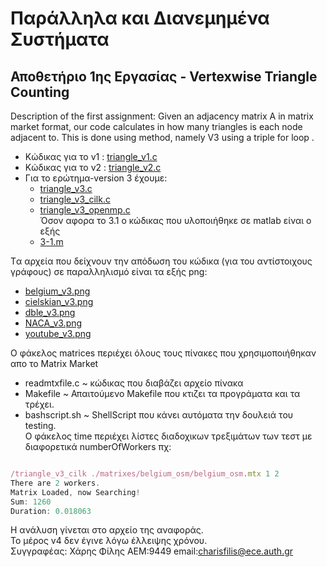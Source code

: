 
# Παράλληλα και Διανεμημένα Συστήματα
## Αποθετήριο 1ης Εργασίας - Vertexwise Triangle Counting
Description of the first assignment:
Given an adjacency matrix A in matrix market format, our code calculates in how many triangles is each node adjacent to. This is done using  method, namely V3 using a triple for loop .

* Κώδικας για το v1 : [triangle_v1.c](https://github.com/harryfilis/Parallel_and_Distributed_Systems_Assignments/blob/master/Vertexwise_triangle_counting-asgmt1/triangle_v1.c)
* Κώδικας για το v2 : [triangle_v2.c](https://github.com/harryfilis/Parallel_and_Distributed_Systems_Assignments/blob/master/Vertexwise_triangle_counting-asgmt1/triangle_v2.c)
* Για το ερώτημα-version 3 έχουμε:
  * [triangle_v3.c](https://github.com/harryfilis/Parallel_and_Distributed_Systems_Assignments/blob/master/Vertexwise_triangle_counting-asgmt1/triangle_v3.c)
  * [triangle_v3_cilk.c](https://github.com/harryfilis/Parallel_and_Distributed_Systems_Assignments/blob/master/Vertexwise_triangle_counting-asgmt1/triangle_v3_cilk.c)
  * [triangle_v3_openmp.c](https://github.com/harryfilis/Parallel_and_Distributed_Systems_Assignments/blob/master/Vertexwise_triangle_counting-asgmt1/triangle_v3_opmp.c)</br>
Όσον αφορα το 3.1 ο κώδικας που υλοποιήθηκε σε matlab είναι ο εξής
  * [3-1.m](https://github.com/harryfilis/Parallel_and_Distributed_Systems_Assignments/blob/master/Vertexwise_triangle_counting-asgmt1/3-1.m)
  
Tα αρχεία που δείχνουν την απόδωση του κώδικα (για του αντίστοιχους γράφους) σε παραλληλισμό είναι τα εξής png:
  * [belgium_v3.png](https://github.com/harryfilis/Parallel_and_Distributed_Systems_Assignments/blob/master/Vertexwise_triangle_counting-asgmt1/belgium_v3.png)
  * [cielskian_v3.png](https://github.com/harryfilis/Parallel_and_Distributed_Systems_Assignments/blob/master/Vertexwise_triangle_counting-asgmt1/cielskian_v3.png)
  * [dble_v3.png](https://github.com/harryfilis/Parallel_and_Distributed_Systems_Assignments/blob/master/Vertexwise_triangle_counting-asgmt1/dble_v3.png)
  * [NACA_v3.png](https://github.com/harryfilis/Parallel_and_Distributed_Systems_Assignments/blob/master/Vertexwise_triangle_counting-asgmt1/NACA_v3.png)
  * [youtube_v3.png](https://github.com/harryfilis/Parallel_and_Distributed_Systems_Assignments/blob/master/Vertexwise_triangle_counting-asgmt1/youtube_v3.png)
  
  Ο φάκελος matrices περιέχει όλους τους πίνακες που χρησιμοποιήθηκαν απο το Matrix Market</br>
  * readmtxfile.c ~ κώδικας που διαβάζει αρχείο πίνακα</br>
  * Makefile ~ Απαιτούμενο Makefile που κτιζει τα προγράματα και τα τρέχει.</br>
  * bashscript.sh ~ ShellScript που κάνει αυτόματα την δουλειά του testing.</br>
Ο φάκελος time περιέχει λίστες διαδοχικων τρεξιμάτων των τεστ με διαφορετικά numberOfWorkers πχ:
  ```js

  /triangle_v3_cilk ./matrixes/belgium_osm/belgium_osm.mtx 1 2 
  There are 2 workers.
  Matrix Loaded, now Searching!
  Sum: 1260 
  Duration: 0.018063 
  ``` 
  Η ανάλυση γίνεται στο αρχείο της αναφοράς.</br>
  Το μέρος v4 δεν έγινε λόγω έλλειψης χρόνου.</br>
  Συγγραφέας: Χάρης Φίλης ΑΕΜ:9449 email:charisfilis@ece.auth.gr </br>
